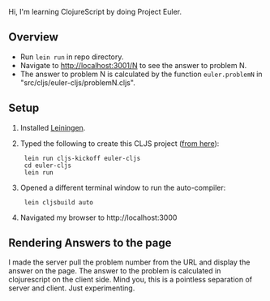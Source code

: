 Hi, I'm learning ClojureScript by doing Project Euler.

## Overview

- Run `lein run` in repo directory.
- Navigate to <http://localhost:3001/N> to see the answer to problem N.
- The answer to problem N is calculated by the function `euler.problemN` in "src/cljs/euler-cljs/problemN.cljs".

## Setup

1. Installed [Leiningen](http://leiningen.org/).
2. Typed the following to create this CLJS project ([from here](http://squirrel.pl/blog/2013/01/02/get-started-with-clojurescript-with-leiningen-templates/)):

        lein run cljs-kickoff euler-cljs
        cd euler-cljs
        lein run

3. Opened a different terminal window to run the auto-compiler:


        lein cljsbuild auto

4. Navigated my browser to http://localhost:3000

## Rendering Answers to the page

I made the server pull the problem number from the URL and display the answer
on the page.  The answer to the problem is calculated in clojurescript on the
client side.  Mind you, this is a pointless separation of server and client.
Just experimenting.
